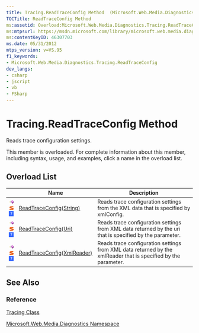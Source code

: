 ```yaml
---
title: Tracing.ReadTraceConfig Method  (Microsoft.Web.Media.Diagnostics)
TOCTitle: ReadTraceConfig Method
ms:assetid: Overload:Microsoft.Web.Media.Diagnostics.Tracing.ReadTraceConfig
ms:mtpsurl: https://msdn.microsoft.com/library/microsoft.web.media.diagnostics.tracing.readtraceconfig(v=VS.95)
ms:contentKeyID: 46307703
ms.date: 05/31/2012
mtps_version: v=VS.95
f1_keywords:
- Microsoft.Web.Media.Diagnostics.Tracing.ReadTraceConfig
dev_langs:
- csharp
- jscript
- vb
- FSharp
---
```


# Tracing.ReadTraceConfig Method

Reads trace configuration settings.

This member is overloaded. For complete information about this member, including syntax, usage, and examples, click a name in the overload list.

## Overload List

||Name|Description|
|--- |--- |--- |
|![Public method](images/Ff728153.pubmethod(en-us,VS.90).gif "Public method") ![Static member](images/Ff728153.static(en-us,VS.90).gif "Static member") ![Supported by Windows Phone](images/Ff728255.slMobile(VS.95).gif "Supported by Windows Phone")|[ReadTraceConfig(String)](tracing-readtraceconfig-method-string-microsoft-web-media-diagnostics_1.md)|Reads trace configuration settings from the XML data that is specified by xmlConfig.|
|![Public method](images/Ff728153.pubmethod(en-us,VS.90).gif "Public method") ![Static member](images/Ff728153.static(en-us,VS.90).gif "Static member") ![Supported by Windows Phone](images/Ff728255.slMobile(VS.95).gif "Supported by Windows Phone")|[ReadTraceConfig(Uri)](tracing-readtraceconfig-method-uri-microsoft-web-media-diagnostics_1.md)|Reads trace configuration settings from XML data returned by the uri that is specified by the parameter.|
|![Public method](images/Ff728153.pubmethod(en-us,VS.90).gif "Public method") ![Static member](images/Ff728153.static(en-us,VS.90).gif "Static member") ![Supported by Windows Phone](images/Ff728255.slMobile(VS.95).gif "Supported by Windows Phone")|[ReadTraceConfig(XmlReader)](tracing-readtraceconfig-method-xmlreader-microsoft-web-media-diagnostics_1.md)|Reads trace configuration settings from XML data returned by the xmlReader that is specified by the parameter.|


## See Also

### Reference

[Tracing Class](tracing-class-microsoft-web-media-diagnostics_1.md)

[Microsoft.Web.Media.Diagnostics Namespace](microsoft-web-media-diagnostics-namespace_1.md)

